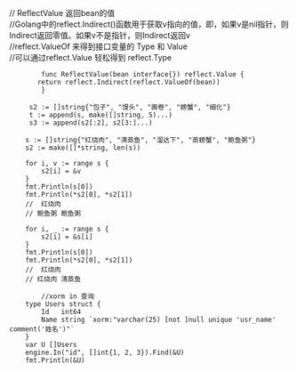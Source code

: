 // ReflectValue 返回bean的值  
//Golang中的reflect.Indirect()函数用于获取v指向的值，即，如果v是nil指针，则Indirect返回零值。如果v不是指针，则Indirect返回v  
//reflect.ValueOf 来得到接口变量的 Type 和 Value  
//可以通过reflect.Value 轻松得到 reflect.Type 
```
        func ReflectValue(bean interface{}) reflect.Value {  
	   return reflect.Indirect(reflect.ValueOf(bean))  
        }
```

```
	 s2 := []string{"包子", "馒头", "画卷", "螃蟹", "细化"}  
	 t := append(s, make([]string, 5)...)  
	 s3 := append(s2[:2], s2[3:]...)  
```	

```
	s := []string{"红烧肉", "清蒸鱼", "溜达下", "蒸螃蟹", "鲍鱼粥"}
	s2 := make([]*string, len(s))

	for i, v := range s {
		s2[i] = &v
	}
	fmt.Println(s[0])
	fmt.Println(*s2[0], *s2[1])
	// 	红烧肉
	// 鲍鱼粥 鲍鱼粥

	for i, _ := range s {
		s2[i] = &s[i]
	}
	fmt.Println(s[0])
	fmt.Println(*s2[0], *s2[1])
	// 	红烧肉
	// 红烧肉 清蒸鱼
```

```
        //xorm in 查询
	type Users struct {
		Id   int64
		Name string `xorm:"varchar(25) [not ]null unique 'usr_name' comment('姓名')"`
	}
	var U []Users
	engine.In("id", []int{1, 2, 3}).Find(&U)
	fmt.Println(&U)
```
